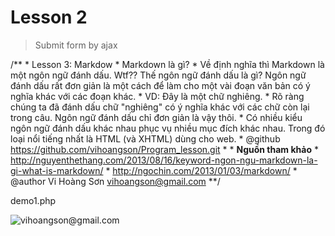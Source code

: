 # Lesson 2

> Submit form by ajax

/**
	* Lesson 3: Markdow
	* Markdown là gì?
	* Về định nghĩa thì Markdown là một ngôn ngữ đánh dấu. Wtf?? Thế ngôn ngữ đánh dấu là gì? Ngôn ngữ đánh dấu rất đơn giản là một cách để làm cho một vài đoạn văn bản có ý nghĩa khác với các đoạn khác.
	* VD: Đây là một chữ nghiêng.
	* Rõ ràng chúng ta đã đánh dấu chữ "nghiêng" có ý nghĩa khác với các chữ còn lại trong câu. Ngôn ngữ đánh dấu chỉ đơn giản là vậy thôi.
	* Có nhiều kiểu ngôn ngữ đánh dấu khác nhau phục vụ nhiều mục đích khác nhau. Trong đó loại nổi tiếng nhất là HTML (và XHTML) dùng cho web.
	* @github https://github.com/vihoangson/Program_lesson.git
	*
	* **Nguồn tham khảo**
	* http://nguyenthethang.com/2013/08/16/keyword-ngon-ngu-markdown-la-gi-what-is-markdown/
	* http://ngochin.com/2013/01/03/markdown/
	* @author Vi Hoàng Sơn <vihoangson@gmail.com>
**/

demo1.php

![vihoangson@gmail.com](https://avatars3.githubusercontent.com/u/4572510?v=3&s=460)
